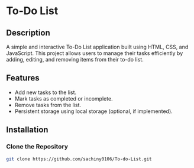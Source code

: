 # To-Do List

## Description

A simple and interactive To-Do List application built using HTML, CSS, and JavaScript. This project allows users to manage their tasks efficiently by adding, editing, and removing items from their to-do list.

## Features

- Add new tasks to the list.
- Mark tasks as completed or incomplete.
- Remove tasks from the list.
- Persistent storage using local storage (optional, if implemented).

## Installation

### Clone the Repository

```bash
git clone https://github.com/sachiny0106/To-do-List.git
